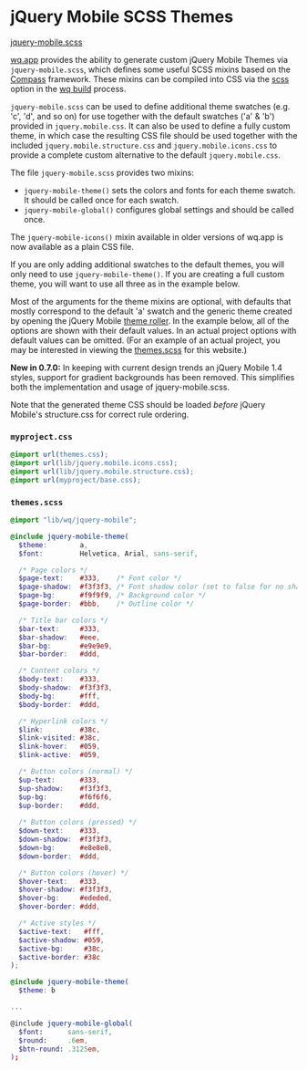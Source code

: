 jQuery Mobile SCSS Themes
=========================
[jquery-mobile.scss]

[wq.app] provides the ability to generate custom jQuery Mobile Themes via `jquery-mobile.scss`, which defines some useful SCSS mixins based on the [Compass] framework. 
These mixins can be compiled into CSS via the [scss] option in the [wq build] process.

`jquery-mobile.scss` can be used to define additional theme swatches (e.g. 'c', 'd', and so on) for use together with the default swatches ('a' & 'b') provided in `jquery.mobile.css`.  It can also be used to define a fully custom theme, in which case the resulting CSS file should be used together with the included `jquery.mobile.structure.css` and `jquery.mobile.icons.css` to provide a complete custom alternative to the default `jquery.mobile.css`.

The file `jquery-mobile.scss` provides two mixins:

  - `jquery-mobile-theme()` sets the colors and fonts for each theme swatch.
     It should be called once for each swatch.
  - `jquery-mobile-global()` configures global settings and should be called once.

The `jquery-mobile-icons()` mixin available in older versions of wq.app is now available as a plain CSS file.

If you are only adding additional swatches to the default themes, you will only need to use `jquery-mobile-theme()`.  If you are creating a full custom theme, you will want to use all three as in the example below.

Most of the arguments for the theme mixins are optional,
with defaults that mostly correspond to the default 'a' swatch and the generic theme created by opening the jQuery Mobile [theme roller].
In the example below, all of the options are shown with their default values.  In an actual project options with default values can be omitted.  (For an example of an actual project, you may be interested in viewing the [themes.scss] for this website.)

**New in 0.7.0:** In keeping with current design trends an jQuery Mobile 1.4 styles, support for gradient backgrounds has been removed.  This simplifies both the implementation and usage of jquery-mobile.scss.

Note that the generated theme CSS should be loaded *before* jQuery Mobile's structure.css for correct rule ordering.

### `myproject.css`
```css
@import url(themes.css);
@import url(lib/jquery.mobile.icons.css);
@import url(lib/jquery.mobile.structure.css);
@import url(myproject/base.css);
```

### `themes.scss`

```scss
@import "lib/wq/jquery-mobile";

@include jquery-mobile-theme(
  $theme:        a,
  $font:         Helvetica, Arial, sans-serif,  

  /* Page colors */
  $page-text:    #333,    /* Font color */
  $page-shadow:  #f3f3f3, /* Font shadow color (set to false for no shadow) */
  $page-bg:      #f9f9f9, /* Background color */
  $page-border:  #bbb,    /* Outline color */

  /* Title bar colors */
  $bar-text:     #333,
  $bar-shadow:   #eee,
  $bar-bg:       #e9e9e9,
  $bar-border:   #ddd,

  /* Content colors */
  $body-text:    #333,
  $body-shadow:  #f3f3f3,
  $body-bg:      #fff,
  $body-border:  #ddd,

  /* Hyperlink colors */
  $link:         #38c,
  $link-visited: #38c,
  $link-hover:   #059,
  $link-active:  #059,

  /* Button colors (normal) */
  $up-text:      #333,
  $up-shadow:    #f3f3f3,
  $up-bg:        #f6f6f6,
  $up-border:    #ddd,
  
  /* Button colors (pressed) */
  $down-text:    #333,
  $down-shadow:  #f3f3f3,
  $down-bg:      #e8e8e8,
  $down-border:  #ddd,

  /* Button colors (hover) */
  $hover-text:   #333,
  $hover-shadow: #f3f3f3,
  $hover-bg:     #ededed,
  $hover-border: #ddd,

  /* Active styles */
  $active-text:   #fff,
  $active-shadow: #059,
  $active-bg:     #38c,
  $active-border: #38c
);

@include jquery-mobile-theme(
  $theme: b

...

@include jquery-mobile-global(
  $font:      sans-serif,
  $round:     .6em,
  $btn-round: .3125em,
);

```

[jquery-mobile.scss]: https://github.com/wq/wq.app/blob/master/scss/wq/jquery-mobile.scss
[wq.app]: https://wq.io/wq.app
[scss]: https://wq.io/docs/scss
[Compass]: http://compass-style.org/
[theme roller]: http://jquerymobile.com/themeroller/
[wq build]: https://wq.io/docs/build
[themes.scss]: https://github.com/wq/wq-site/blob/master/app/scss/themes.scss
